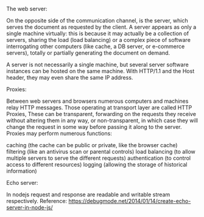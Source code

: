 The web server:

On the opposite side of the communication channel, is the server, which serves the document as requested by the client. A server appears as only a single machine virtually: this is because it may actually be a collection of servers, sharing the load (load balancing) or a complex piece of software interrogating other computers (like cache, a DB server, or e-commerce servers), totally or partially generating the document on demand.

A server is not necessarily a single machine, but several server software instances can be hosted on the same machine. With HTTP/1.1 and the Host header, they may even share the same IP address.

Proxies:

Between web servers and browsers numerous computers and machines relay HTTP messages. Those operating at transport layer are called HTTP Proxies,
 These can be transparent, forwarding on the requests they receive without altering them in any way, or non-transparent, in which case they will change the request in some way before passing it along to the server. Proxies may perform numerous functions:

caching (the cache can be public or private, like the browser cache)
filtering (like an antivirus scan or parental controls)
load balancing (to allow multiple servers to serve the different requests)
authentication (to control access to different resources)
logging (allowing the storage of historical information)

Echo server:

In nodejs request and response are readable and writable stream respectively.
Reference: https://debugmode.net/2014/01/14/create-echo-server-in-node-js/
